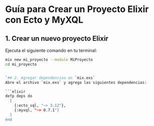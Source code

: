# Guía para Crear un Proyecto Elixir con Ecto y MyXQL

## 1. Crear un nuevo proyecto Elixir
Ejecuta el siguiente comando en tu terminal:
```bash
mix new mi_proyecto --module MiProyecto
cd mi_proyecto


`## 2. Agregar dependencias en `mix.exs`
Abre el archivo `mix.exs` y agrega las siguientes dependencias:

```elixir
defp deps do
  [
    {:ecto_sql, "~> 3.12"},
    {:myxql, "~> 0.7.1"}
  ]
end
